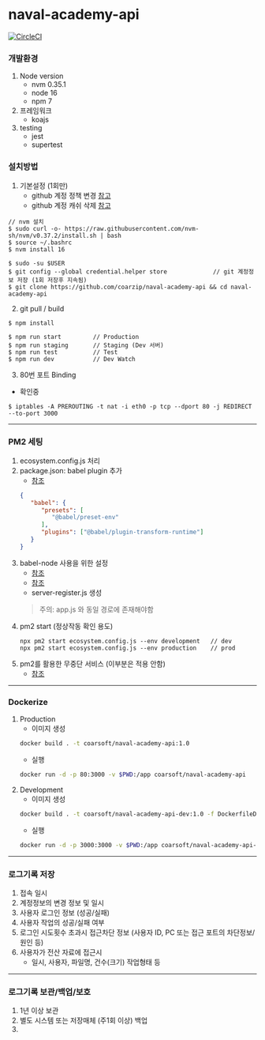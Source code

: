 # naval-academy-api

[![CircleCI](https://circleci.com/gh/coarzip/wallar-api.svg?style=shield&circle-token=4656714052ab2d455cda8275a730bb5f8edd0f89)](https://app.circleci.com/pipelines/github/coarzip/wallar-api/2/workflows/145caa96-0bc1-41d1-9053-4a2eaf6e918f)

### 개발환경

1. Node version
   - nvm 0.35.1
   - node 16
   - npm 7
2. 프레임워크
   - koajs
3. testing
   - jest
   - supertest

### 설치방법
1. 기본설정 (1회만)
   - github 계정 정책 변경 [참고](https://docs.github.com/en/github/authenticating-to-github/keeping-your-account-and-data-secure/creating-a-personal-access-token)
   - github 계정 캐쉬 삭제 [참고](https://docs.github.com/en/get-started/getting-started-with-git/caching-your-github-credentials-in-git)
~~~shell script
// nvm 설치
$ sudo curl -o- https://raw.githubusercontent.com/nvm-sh/nvm/v0.37.2/install.sh | bash
$ source ~/.bashrc
$ nvm install 16

$ sudo -su $USER
$ git config --global credential.helper store             // git 계정정보 저장 (1회 저장후 지속됨)
$ git clone https://github.com/coarzip/naval-academy-api && cd naval-academy-api
~~~

2. git pull / build
~~~shell script
$ npm install

$ npm run start         // Production
$ npm run staging       // Staging (Dev 서버)
$ npm run test          // Test
$ npm run dev           // Dev Watch
~~~

3. 80번 포트 Binding
- 확인중
~~~shell
$ iptables -A PREROUTING -t nat -i eth0 -p tcp --dport 80 -j REDIRECT --to-port 3000
~~~

---

### PM2 세팅
1. ecosystem.config.js 처리
2. package.json: babel plugin 추가
   - [참조](https://stackoverflow.com/questions/48637156/how-to-use-babel-node-with-pm2)
   ~~~json
   {
      "babel": {
         "presets": [
            "@babel/preset-env"
         ],
         "plugins": ["@babel/plugin-transform-runtime"]
      }
   }
   ~~~
3. babel-node 사용을 위한 설정
   - [참조](https://jaeseokim.tistory.com/115)
   - [참조](https://pm2.keymetrics.io/docs/tutorials/using-transpilers-with-pm2)
   - server-register.js 생성
   > 주의: app.js 와 동일 경로에 존재해야함
4. pm2 start (정상작동 확인 용도)
   ~~~shell
   npx pm2 start ecosystem.config.js --env development   // dev
   npx pm2 start ecosystem.config.js --env production    // prod
   ~~~
5. pm2를 활용한 무중단 서비스 (이부분은 적용 안함)
   - [참조](https://engineering.linecorp.com/ko/blog/pm2-nodejs/)
---

### Dockerize
1. Production
   - 이미지 생성
   ~~~bash
   docker build . -t coarsoft/naval-academy-api:1.0
   ~~~
   - 실행
   ~~~bash
   docker run -d -p 80:3000 -v $PWD:/app coarsoft/naval-academy-api
   ~~~
2. Development
   - 이미지 생성
   ~~~bash
   docker build . -t coarsoft/naval-academy-api-dev:1.0 -f DockerfileDev
   ~~~
   - 실행
   ~~~bash
   docker run -d -p 3000:3000 -v $PWD:/app coarsoft/naval-academy-api-dev
   ~~~
   
---

### 로그기록 저장
1. 접속 일시
2. 계정정보의 변경 정보 및 일시
3. 사용자 로그인 정보 (성공/실패)
4. 사용자 작업의 성공/실패 여부
5. 로그인 시도횟수 초과시 접근차단 정보 (사용자 ID, PC 또는 접근 포트의 차단정보/원인 등)
6. 사용자가 전산 자료에 접근시
   - 일시, 사용자, 파일명, 건수(크기) 작업형태 등

---   
   
### 로그기록 보관/백업/보호
1. 1년 이상 보관
2. 별도 시스템 또는 저장매체 (주1회 이상) 백업
3. 
   
